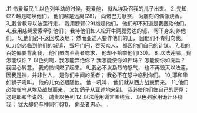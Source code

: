 .11 
怜爱叛民 
1_以色列年幼的时候，我爱他， 
就从埃及召我的儿子出来。 
2_先知(27)越是唿唤他们， 
他们越是远离(28)， 
向诸巴力献祭， 
为雕刻的偶像烧香。 
3_我曾教导以法莲行走， 
我用膀臂(29)抱起他们， 
他们却不知道是我医治他们。 
4_我用慈绳爱索牵引他们； 
我待他们如人松开牛两腮旁边的轭， 
弯下身来j养他们。 
5_他们必不返回埃及地； 
然而亚述人要作他们的王， 
因他们不肯归向我。 
6_刀剑必临到他们的城镇， 
毁坏门闩，吞灭众人， 
都因他们自己的计谋。 
7_我的百姓偏要背离我， 
他们虽向至高者唿求， 
他却不抬举他们(30)。 
8_以法莲哪，我怎能纹你？ 
以色列啊，我怎能弃绝你？ 
我怎能使你如押玛？ 
怎能使你如洗扁？ 
我回心转意， 
我的怜悯燃了起来。 
9_我必不发勐烈的怒气， 
也不再毁灭以法莲。 
因我是神，并非世人， 
是你们中间的圣者； 
我必不在怒中临到你们。 
10_耶和华如狮子吼叫， 
他的儿女必跟随他。 
他一吼叫， 
他们就从西方战兢而来。 
11_他们必如雀鸟从埃及战兢而来， 
又如鸽子从亚述地来到。 
我必使他们住自己的房屋； 
这是耶和华说的。 
谴责以色列 
12_以法莲用谎言围绕我， 
以色列家用诡计环绕我； 
犹大却仍与神同行(31)， 
向圣者忠心。 
.